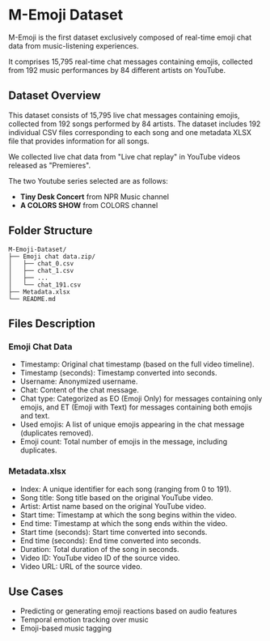 # M-Emoji Dataset

M-Emoji is the first dataset exclusively composed of real-time emoji chat data from music-listening experiences. 

It comprises 15,795 real-time chat messages containing emojis, collected from 192 music performances by 84 different artists on YouTube.


## Dataset Overview

This dataset consists of 15,795 live chat messages containing emojis, collected from 192 songs performed by 84 artists. The dataset includes 192 individual CSV files corresponding to each song and one metadata XLSX file that provides information for all songs.

We collected live chat data from "Live chat replay" in YouTube videos released as "Premieres".

The two Youtube series selected are as follows:

- **Tiny Desk Concert** from NPR Music channel
- **A COLORS SHOW** from COLORS channel


## Folder Structure

```
M-Emoji-Dataset/
├── Emoji chat data.zip/
│   ├── chat_0.csv
│   ├── chat_1.csv
│   ├── ...
│   └── chat_191.csv
├── Metadata.xlsx
└── README.md
```


## Files Description

### Emoji Chat Data
- Timestamp: Original chat timestamp (based on the full video timeline).
- Timestamp (seconds): Timestamp converted into seconds.
- Username: Anonymized username.
- Chat: Content of the chat message.
- Chat type: Categorized as EO (Emoji Only) for messages containing only emojis, and ET (Emoji with Text) for messages containing both emojis and text.
- Used emojis: A list of unique emojis appearing in the chat message (duplicates removed).
- Emoji count: Total number of emojis in the message, including duplicates.

### Metadata.xlsx
- Index: A unique identifier for each song (ranging from 0 to 191).
- Song title: Song title based on the original YouTube video.
- Artist: Artist name based on the original YouTube video.
- Start time: Timestamp at which the song begins within the video.
- End time: Timestamp at which the song ends within the video.
- Start time (seconds): Start time converted into seconds.
- End time (seconds): End time converted into seconds.
- Duration: Total duration of the song in seconds.
- Video ID: YouTube video ID of the source video.
- Video URL: URL of the source video.

## Use Cases

- Predicting or generating emoji reactions based on audio features
- Temporal emotion tracking over music
- Emoji-based music tagging
